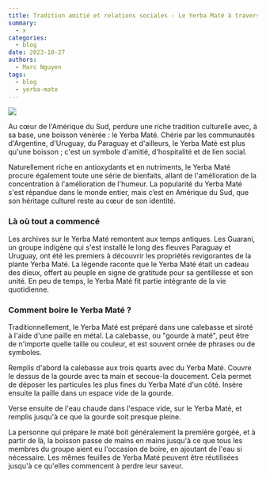 ```yaml
---
title: Tradition amitié et relations sociales - Le Yerba Maté à travers les siècles
summary:
  - x
categories:
  - blog
date: 2023-10-27
authors:
  - Marc Nguyen
tags:
  - blog
  - yerba-mate
---
```


![](https://static.wixstatic.com/media/ff131f_5b82fce2836748d683356582141d350b~mv2.jpg/v1/fill/w_733,h_488,al_c,q_80,usm_0.66_1.00_0.01,enc_auto/ff131f_5b82fce2836748d683356582141d350b~mv2.jpg)


Au cœur de l'Amérique du Sud, perdure une riche tradition culturelle avec, à sa base, une boisson vénérée : le Yerba Maté. Chérie par les communautés d'Argentine, d'Uruguay, du Paraguay et d'ailleurs, le Yerba Maté est plus qu'une boisson ; c'est un symbole d'amitié, d'hospitalité et de lien social.

Naturellement riche en antioxydants et en nutriments, le Yerba Maté procure également toute une série de bienfaits, allant de l'amélioration de la concentration à l'amélioration de l'humeur. La popularité du Yerba Maté s'est répandue dans le monde entier, mais c’est en Amérique du Sud, que son héritage culturel reste au cœur de son identité.

### Là où tout a commencé

Les archives sur le Yerba Maté remontent aux temps antiques. Les Guarani, un groupe indigène qui s'est installé le long des fleuves Paraguay et Uruguay, ont été les premiers à découvrir les propriétés revigorantes de la plante Yerba Maté. La légende raconte que le Yerba Maté était un cadeau des dieux, offert au peuple en signe de gratitude pour sa gentillesse et son unité. En peu de temps, le Yerba Maté fit partie intégrante de la vie quotidienne.

### Comment boire le Yerba Maté ?

Traditionnellement, le Yerba Maté est préparé dans une calebasse et siroté à l'aide d'une paille en métal. La calebasse, ou "gourde à maté", peut être de n'importe quelle taille ou couleur, et est souvent ornée de phrases ou de symboles.

Remplis d'abord la calebasse aux trois quarts avec du Yerba Maté. Couvre le dessus de la gourde avec ta main et secoue-la doucement. Cela permet de déposer les particules les plus fines du Yerba Maté d'un côté. Insère ensuite la paille dans un espace vide de la gourde.

Verse ensuite de l'eau chaude dans l'espace vide, sur le Yerba Maté, et remplis jusqu'à ce que la gourde soit presque pleine.

La personne qui prépare le maté boit généralement la première gorgée, et à partir de là, la boisson passe de mains en mains jusqu'à ce que tous les membres du groupe aient eu l'occasion de boire, en ajoutant de l'eau si nécessaire. Les mêmes feuilles de Yerba Maté peuvent être réutilisées jusqu'à ce qu'elles commencent à perdre leur saveur.
